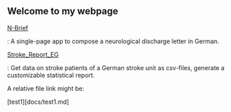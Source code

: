 ## Welcome to my webpage

[N-Brief](https://emanuilg.github.io/N-Brief/)

: A single-page app to compose a neurological discharge letter in German.

[Stroke_Report_EG](https://emanuilg.github.io/Stroke_Report_EG/)

: Get data on stroke patients of a German stroke unit as csv-files, generate a customizable statistical report.


A relative file link might be:

[test1][docs/test1.md]
